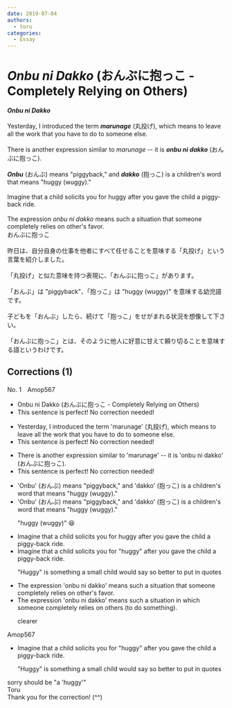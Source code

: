 ```yaml
---
date: 2019-07-04
authors:
  - toru
categories:
  - Essay
---
```


<h1 id="subject_show"><strong><em>Onbu ni Dakko</strong></em> (おんぶに抱っこ - Completely Relying on Others)</h1>
<div class="date" hidden>Jul 4, 2019 09:15</div>
<div id="post"><div id="body_show_ori">
<strong><em>Onbu ni Dakko</strong></em><br/><br/>Yesterday, I introduced the term <strong><em>marunage</em></strong> (丸投げ), which means to leave all the work that you have to do to someone else.<br/><br/>There is another expression similar to <em>marunage</em> -- it is <strong><em>onbu ni dakko</em></strong> (おんぶに抱っこ).<br/><br/><strong><em>Onbu</em></strong> (おんぶ) means "piggyback," and <strong><em>dakko</em></strong> (抱っこ) is a children's word that means "huggy (wuggy)."<br/><br/>Imagine that a child solicits you for huggy after you gave the child a piggy-back ride.<br/><br/>The expression <em>onbu ni dakko</em> means such a situation that someone completely relies on other's favor.
</div></div>

<!-- more -->

<div id="post_ja"><div id="body_show_mo">
おんぶに抱っこ<br/><br/>昨日は、自分自身の仕事を他者にすべて任せることを意味する「丸投げ」という言葉を紹介しました。<br/><br/>「丸投げ」と似た意味を持つ表現に、「おんぶに抱っこ」があります。<br/><br/>「おんぶ」は "piggyback"、「抱っこ」は "huggy (wuggy)" を意味する幼児語です。<br/><br/>子どもを「おんぶ」したら、続けて「抱っこ」をせがまれる状況を想像して下さい。<br/><br/>「おんぶに抱っこ」とは、そのように他人に好意に甘えて頼り切ることを意味する語というわけです。
</div></div>

## Corrections (1)
<div id="block"><div class="first_name"> No. 1　<span class="just_name">Amop567</span></div><div id="block2">
<ul class="correction_field">
<li class="incorrect">Onbu ni Dakko (おんぶに抱っこ - Completely Relying on Others)</li>
<li class="corrected perfect">This sentence is perfect! No correction needed!</li>
</ul>
<ul class="correction_field">
<li class="incorrect">Yesterday, I introduced the term 'marunage' (丸投げ), which means to leave all the work that you have to do to someone else.</li>
<li class="corrected perfect">This sentence is perfect! No correction needed!</li>
</ul>
<ul class="correction_field">
<li class="incorrect">There is another expression similar to 'marunage' -- it is 'onbu ni dakko' (おんぶに抱っこ).</li>
<li class="corrected perfect">This sentence is perfect! No correction needed!</li>
</ul>
<ul class="correction_field">
<li class="incorrect">'Onbu' (おんぶ) means "piggyback," and 'dakko' (抱っこ) is a children's word that means "huggy (wuggy)."</li>
<li class="corrected correct">
'Onbu' (おんぶ) means "piggyback," and 'dakko' (抱っこ) is a children's word that means "huggy (wuggy)."
<p class="correction_comment">"huggy (wuggy)" 😆</p>
</li>
</ul>
<ul class="correction_field">
<li class="incorrect">Imagine that a child solicits you for huggy after you gave the child a piggy-back ride.</li>
<li class="corrected correct">
Imagine that a child solicits you for <span class="f_blue">"</span>huggy<span class="f_blue">" </span>after you gave the child a piggy-back ride.
<p class="correction_comment">"Huggy" is something a small child would say so better to put in quotes</p>
</li>
</ul>
<ul class="correction_field">
<li class="incorrect">The expression 'onbu ni dakko' means such a situation that someone completely relies on other's favor.</li>
<li class="corrected correct">
The expression 'onbu ni dakko' means <span class="sline"><span class="f_red">such</span></span> a situation <span class="f_blue">in which</span> someone completely relies on <span class="f_blue">others (to do something)</span>.
<p class="correction_comment">clearer</p>
</li>
</ul>
</div><div class="name"><span class="just_name">Amop567</span><br><div class="quote_field"><ul class="correction_field">
<li class="corrected correct">
Imagine that a child solicits you for <span class="f_blue">"</span>huggy<span class="f_blue">" </span>after you gave the child a piggy-back ride.
<p class="correction_comment">
"Huggy" is something a small child would say so better to put in quotes
</p>
</li>
</ul></div>
sorry should be  "a 'huggy'" 
</div>
<div class="name"><span class="just_name">Toru</span><br>
Thank you for the correction! (^^)
</div>
</div>
